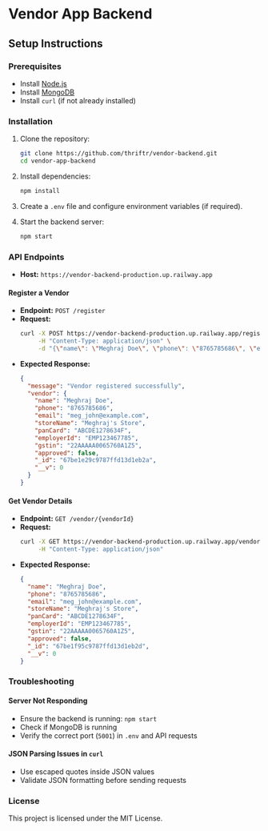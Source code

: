 # Vendor App Backend

## Setup Instructions

### Prerequisites
- Install [Node.js](https://nodejs.org/)
- Install [MongoDB](https://www.mongodb.com/)
- Install `curl` (if not already installed)

### Installation
1. Clone the repository:
   ```bash
   git clone https://github.com/thriftr/vendor-backend.git
   cd vendor-app-backend
   ```

2. Install dependencies:
   ```bash
   npm install
   ```

3. Create a `.env` file and configure environment variables (if required).

4. Start the backend server:
   ```bash
   npm start
   ```

### API Endpoints
- **Host:** `https://vendor-backend-production.up.railway.app`

#### Register a Vendor
- **Endpoint:** `POST /register`
- **Request:**
  ```bash
  curl -X POST https://vendor-backend-production.up.railway.app/register \
       -H "Content-Type: application/json" \
       -d "{\"name\": \"Meghraj Doe\", \"phone\": \"8765785686\", \"email\": \"meg_john@example.com\", \"storeName\": \"Meghraj's Store\", \"panCard\": \"ABCDE1278634F\", \"employerId\": \"EMP123467785\", \"gstin\": \"22AAAAA0065760A1Z5\"}"
  ```
- **Expected Response:**
  ```json
  {
    "message": "Vendor registered successfully",
    "vendor": {
      "name": "Meghraj Doe",
      "phone": "8765785686",
      "email": "meg_john@example.com",
      "storeName": "Meghraj's Store",
      "panCard": "ABCDE1278634F",
      "employerId": "EMP123467785",
      "gstin": "22AAAAA0065760A1Z5",
      "approved": false,
      "_id": "67be1e29c9787ffd13d1eb2a",
      "__v": 0
    }
  }
  ```

#### Get Vendor Details
- **Endpoint:** `GET /vendor/{vendorId}`
- **Request:**
  ```bash
  curl -X GET https://vendor-backend-production.up.railway.app/vendor/67be1e29c9787ffd13d1eb2a \
       -H "Content-Type: application/json"
  ```
- **Expected Response:**
  ```json
  {
    "name": "Meghraj Doe",
    "phone": "8765785686",
    "email": "meg_john@example.com",
    "storeName": "Meghraj's Store",
    "panCard": "ABCDE1278634F",
    "employerId": "EMP123467785",
    "gstin": "22AAAAA0065760A1Z5",
    "approved": false,
    "_id": "67be1f95c9787ffd13d1eb2d",
    "__v": 0
  }
  ```

### Troubleshooting
#### Server Not Responding
- Ensure the backend is running: `npm start`
- Check if MongoDB is running
- Verify the correct port (`5001`) in `.env` and API requests

#### JSON Parsing Issues in `curl`
- Use escaped quotes inside JSON values
- Validate JSON formatting before sending requests

### License
This project is licensed under the MIT License.


